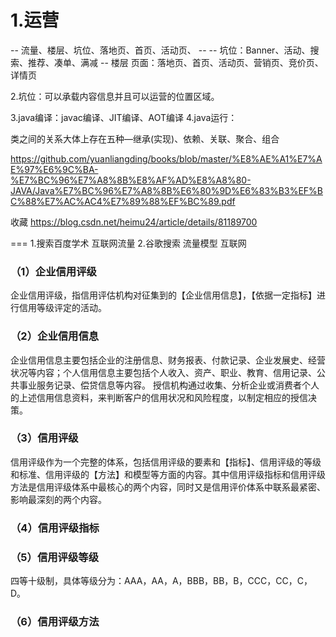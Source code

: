 # 1.运营
-- 流量、楼层、坑位、落地页、首页、活动页、 --
-- 坑位：Banner、活动、搜索、推荐、凑单、满减 --
楼层
页面：落地页、首页、活动页、营销页、竞价页、详情页  

2.坑位：可以承载内容信息并且可以运营的位置区域。

3.java编译：javac编译、JIT编译、AOT编译
4.java运行：

类之间的关系大体上存在五种—继承(实现)、依赖、关联、聚合、组合

https://github.com/yuanliangding/books/blob/master/%E8%AE%A1%E7%AE%97%E6%9C%BA-%E7%BC%96%E7%A8%8B%E8%AF%AD%E8%A8%80-JAVA/Java%E7%BC%96%E7%A8%8B%E6%80%9D%E6%83%B3%EF%BC%88%E7%AC%AC4%E7%89%88%EF%BC%89.pdf

收藏
https://blog.csdn.net/heimu24/article/details/81189700


===
1.搜索百度学术 互联网流量
2.谷歌搜索 流量模型 互联网



### （1）企业信用评级
企业信用评级，指信用评估机构对征集到的【企业信用信息】，【依据一定指标】进行信用等级评定的活动。

### （2）企业信用信息
企业信用信息主要包括企业的注册信息、财务报表、付款记录、企业发展史、经营状况等内容；个人信用信息主要包括个人收入、资产、职业、教育、信用记录、公共事业服务记录、偿贷信息等内容。 授信机构通过收集、分析企业或消费者个人的上述信用信息资料，来判断客户的信用状况和风险程度，以制定相应的授信决策。

### （3）信用评级
信用评级作为一个完整的体系，包括信用评级的要素和【指标】、信用评级的等级和标准、信用评级的【方法】和模型等方面的内容。其中信用评级指标和信用评级方法是信用评级体系中最核心的两个内容，同时又是信用评价体系中联系最紧密、影响最深刻的两个内容。

### （4）信用评级指标

### （5）信用评级等级
四等十级制，具体等级分为：AAA，AA，A，BBB，BB，B，CCC，CC，C，D。

### （6）信用评级方法
